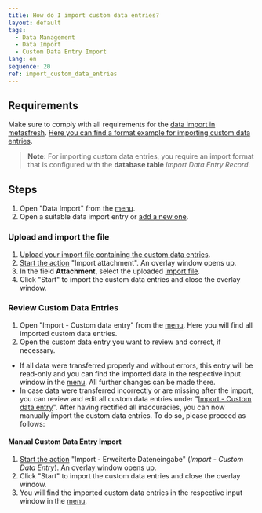 ```yaml
---
title: How do I import custom data entries?
layout: default
tags:
  - Data Management
  - Data Import
  - Custom Data Entry Import
lang: en
sequence: 20
ref: import_custom_data_entries
---
```


## Requirements
Make sure to comply with all requirements for the [data import in metasfresh](Data_import_metasfresh). [Here you can find a format example for importing custom data entries](Import_format_example_data_entry).
 >**Note:** For importing custom data entries, you require an import format that is configured with the **database table** *Import Data Entry Record*.

## Steps
1. Open "Data Import" from the [menu](Menu).
1. Open a suitable data import entry or [add a new one](add_new_data_import_entry).

### Upload and import the file
1. [Upload your import file containing the custom data entries](File_handling).
1. [Start the action](StartAction#actions-menu) "Import attachment". An overlay window opens up.
1. In the field **Attachment**, select the uploaded [import file](Import_file_useful_tips).
1. Click "Start" to import the custom data entries and close the overlay window.

### Review Custom Data Entries
1. Open "Import - Custom data entry" from the [menu](Menu). Here you will find all imported custom data entries.
1. Open the custom data entry you want to review and correct, if necessary.
 - If all data were transferred properly and without errors, this entry will be read-only and you can find the imported data in the respective input window in the [menu](Menu). All further changes can be made there.
 - In case data were transferred incorrectly or are missing after the import, you can review and edit all custom data entries under "[Import - Custom data entry](Menu)". After having rectified all inaccuracies, you can now manually import the custom data entries. To do so, please proceed as follows:

#### Manual Custom Data Entry Import
1. [Start the action](StartAction#actions-menu) "Import - Erweiterte Dateneingabe" (*Import - Custom Data Entry*). An overlay window opens up.
1. Click "Start" to import the custom data entries and close the overlay window.
1. You will find the imported custom data entries in the respective input window in the [menu](Menu).
